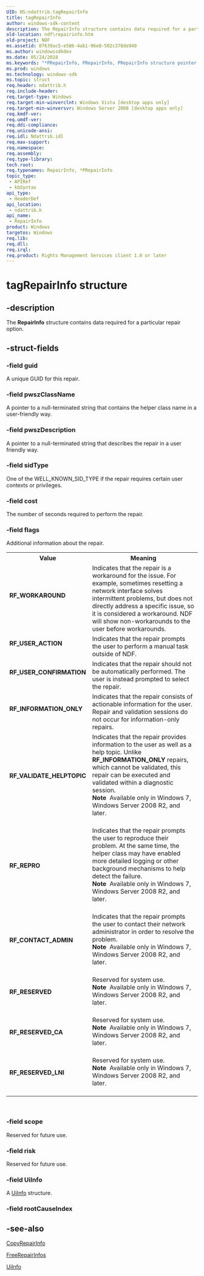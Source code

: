 ```yaml
---
UID: NS:ndattrib.tagRepairInfo
title: tagRepairInfo
author: windows-sdk-content
description: The RepairInfo structure contains data required for a particular repair option.
old-location: ndf\repairinfo.htm
old-project: NDF
ms.assetid: 07639ac5-e586-4ab1-96e8-502c378de940
ms.author: windowssdkdev
ms.date: 05/24/2018
ms.keywords: "*PRepairInfo, PRepairInfo, PRepairInfo structure pointer [NDF], RF_CONTACT_ADMIN, RF_INFORMATION_ONLY, RF_REPRO, RF_RESERVED, RF_RESERVED_CA, RF_RESERVED_LNI, RF_USER_ACTION, RF_USER_CONFIRMATION, RF_VALIDATE_HELPTOPIC, RF_WORKAROUND, RepairInfo, RepairInfo structure [NDF], ndattrib/PRepairInfo, ndattrib/RepairInfo, ndf.repairinfo, tagRepairInfo"
ms.prod: windows
ms.technology: windows-sdk
ms.topic: struct
req.header: ndattrib.h
req.include-header: 
req.target-type: Windows
req.target-min-winverclnt: Windows Vista [desktop apps only]
req.target-min-winversvr: Windows Server 2008 [desktop apps only]
req.kmdf-ver: 
req.umdf-ver: 
req.ddi-compliance: 
req.unicode-ansi: 
req.idl: Ndattrib.idl
req.max-support: 
req.namespace: 
req.assembly: 
req.type-library: 
tech.root: 
req.typenames: RepairInfo, *PRepairInfo
topic_type:
 - APIRef
 - kbSyntax
api_type:
 - HeaderDef
api_location:
 - ndattrib.h
api_name:
 - RepairInfo
product: Windows
targetos: Windows
req.lib: 
req.dll: 
req.irql: 
req.product: Rights Management Services client 1.0 or later
---
```


# tagRepairInfo structure


## -description


The <b>RepairInfo</b> structure contains data required for a particular repair option.


## -struct-fields




### -field guid

A unique GUID for this repair.


### -field pwszClassName

A pointer to a null-terminated  string that contains the helper class name in a user-friendly way.


### -field pwszDescription

A pointer to a null-terminated string that describes the repair in a user friendly way.


### -field sidType

One of the WELL_KNOWN_SID_TYPE if the repair requires certain user contexts or privileges.


### -field cost

The number of seconds required to perform the repair.


### -field flags

Additional information about the repair.

<table>
<tr>
<th>Value</th>
<th>Meaning</th>
</tr>
<tr>
<td width="40%"><a id="RF_WORKAROUND"></a><a id="rf_workaround"></a><dl>
<dt><b>RF_WORKAROUND</b></dt>
</dl>
</td>
<td width="60%">
Indicates that the repair is a workaround for the issue.  For example, sometimes resetting a network interface solves intermittent problems, but does not directly address a specific issue, so it is considered a workaround.  NDF will show non-workarounds to the user before workarounds.

</td>
</tr>
<tr>
<td width="40%"><a id="RF_USER_ACTION"></a><a id="rf_user_action"></a><dl>
<dt><b>RF_USER_ACTION</b></dt>
</dl>
</td>
<td width="60%">
Indicates that the repair prompts the user to perform a manual task outside of NDF.

</td>
</tr>
<tr>
<td width="40%"><a id="RF_USER_CONFIRMATION"></a><a id="rf_user_confirmation"></a><dl>
<dt><b>RF_USER_CONFIRMATION</b></dt>
</dl>
</td>
<td width="60%">
Indicates that the repair should not be automatically performed.  The user is instead prompted to select the repair.

</td>
</tr>
<tr>
<td width="40%"><a id="RF_INFORMATION_ONLY"></a><a id="rf_information_only"></a><dl>
<dt><b>RF_INFORMATION_ONLY</b></dt>
</dl>
</td>
<td width="60%">
Indicates that the repair consists of actionable information for the user.  Repair and validation sessions do not occur for information-only repairs.

</td>
</tr>
<tr>
<td width="40%"><a id="RF_VALIDATE_HELPTOPIC"></a><a id="rf_validate_helptopic"></a><dl>
<dt><b>RF_VALIDATE_HELPTOPIC</b></dt>
</dl>
</td>
<td width="60%">
Indicates that the repair provides information to the user as well as a help topic. Unlike <b>RF_INFORMATION_ONLY</b> repairs, which cannot be validated, this repair can be executed and validated within a diagnostic session.

<div class="alert"><b>Note</b>  Available only in Windows 7, Windows Server 2008 R2, and later.</div>
<div> </div>
</td>
</tr>
<tr>
<td width="40%"><a id="RF_REPRO"></a><a id="rf_repro"></a><dl>
<dt><b>RF_REPRO</b></dt>
</dl>
</td>
<td width="60%">
Indicates that the repair prompts the user to reproduce their problem. At the same time, the helper class may have enabled more detailed logging or other background mechanisms to help detect the failure.

<div class="alert"><b>Note</b>  Available only in Windows 7, Windows Server 2008 R2, and later.</div>
<div> </div>
</td>
</tr>
<tr>
<td width="40%"><a id="RF_CONTACT_ADMIN"></a><a id="rf_contact_admin"></a><dl>
<dt><b>RF_CONTACT_ADMIN</b></dt>
</dl>
</td>
<td width="60%">
Indicates that the repair prompts the user to contact their network administrator in order to resolve the problem.

<div class="alert"><b>Note</b>  Available only in Windows 7, Windows Server 2008 R2, and later.</div>
<div> </div>
</td>
</tr>
<tr>
<td width="40%"><a id="RF_RESERVED"></a><a id="rf_reserved"></a><dl>
<dt><b>RF_RESERVED</b></dt>
</dl>
</td>
<td width="60%">
Reserved for system use.

<div class="alert"><b>Note</b>  Available only in Windows 7, Windows Server 2008 R2, and later.</div>
<div> </div>
</td>
</tr>
<tr>
<td width="40%"><a id="RF_RESERVED_CA"></a><a id="rf_reserved_ca"></a><dl>
<dt><b>RF_RESERVED_CA</b></dt>
</dl>
</td>
<td width="60%">
Reserved for system use.

<div class="alert"><b>Note</b>  Available only in Windows 7, Windows Server 2008 R2, and later.</div>
<div> </div>
</td>
</tr>
<tr>
<td width="40%"><a id="RF_RESERVED_LNI"></a><a id="rf_reserved_lni"></a><dl>
<dt><b>RF_RESERVED_LNI</b></dt>
</dl>
</td>
<td width="60%">
Reserved for system use.

<div class="alert"><b>Note</b>  Available only in Windows 7, Windows Server 2008 R2, and later.</div>
<div> </div>
</td>
</tr>
</table>
 


### -field scope

Reserved for future use.


### -field risk

Reserved for future use.


### -field UiInfo

A <a href="https://msdn.microsoft.com/62d3c908-8fc4-4bd9-94ac-94dfcf8db395">UiInfo</a> structure.


### -field rootCauseIndex

 




## -see-also




<a href="https://msdn.microsoft.com/a1147ce6-9a90-4a46-8fe4-da3353391a13">CopyRepairInfo</a>



<a href="https://msdn.microsoft.com/c40f9d10-8d9e-4c79-ac0b-fa88608888f1">FreeRepairInfos</a>



<a href="https://msdn.microsoft.com/62d3c908-8fc4-4bd9-94ac-94dfcf8db395">UiInfo</a>
 

 

